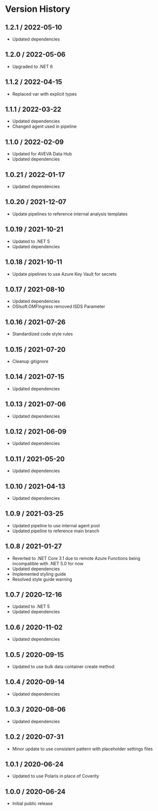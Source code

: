 # Version History

## 1.2.1 / 2022-05-10

- Updated dependencies

## 1.2.0 / 2022-05-06

- Upgraded to .NET 6

## 1.1.2 / 2022-04-15

- Replaced var with explicit types

## 1.1.1 / 2022-03-22

- Updated dependencies
- Changed agent used in pipeline

## 1.1.0 / 2022-02-09

- Updated for AVEVA Data Hub
- Updated dependencies

## 1.0.21 / 2022-01-17

- Updated dependencies

## 1.0.20 / 2021-12-07

- Update pipelines to reference internal analysis templates

## 1.0.19 / 2021-10-21

- Updated to .NET 5
- Updated dependencies

## 1.0.18 / 2021-10-11

- Update pipelines to use Azure Key Vault for secrets

## 1.0.17 / 2021-08-10

- Updated dependencies
- OSIsoft.OMFIngress removed ISDS Parameter

## 1.0.16 / 2021-07-26

- Standardized code style rules

## 1.0.15 / 2021-07-20

- Cleanup gitignore

## 1.0.14 / 2021-07-15

- Updated dependencies

## 1.0.13 / 2021-07-06

- Updated dependencies

## 1.0.12 / 2021-06-09

- Updated dependencies

## 1.0.11 / 2021-05-20

- Updated dependencies

## 1.0.10 / 2021-04-13

- Updated dependencies

## 1.0.9 / 2021-03-25

- Updated pipeline to use internal agent pool
- Updated pipeline to reference main branch

## 1.0.8 / 2021-01-27

- Reverted to .NET Core 3.1 due to remote Azure Functions being incompatible with .NET 5.0 for now
- Updated dependencies
- Implemented styling guide
- Resolved style guide warning

## 1.0.7 / 2020-12-16

- Updated to .NET 5
- Updated dependencies

## 1.0.6 / 2020-11-02

- Updated dependencies

## 1.0.5 / 2020-09-15

- Updated to use bulk data container create method

## 1.0.4 / 2020-09-14

- Updated dependencies

## 1.0.3 / 2020-08-06

- Updated dependencies

## 1.0.2 / 2020-07-31

- Minor update to use consistent pattern with placeholder settings files

## 1.0.1 / 2020-06-24

- Updated to use Polaris in place of Coverity

## 1.0.0 / 2020-06-24

- Initial public release
